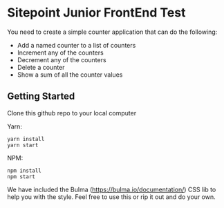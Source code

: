 # Sitepoint Junior FrontEnd Test

You need to create a simple counter application that can do the following:

- Add a named counter to a list of counters
- Increment any of the counters
- Decrement any of the counters
- Delete a counter
- Show a sum of all the counter values

## Getting Started

Clone this github repo to your local computer

Yarn:

```
yarn install
yarn start
```

NPM:

```
npm install
npm start
```

We have included the Bulma (https://bulma.io/documentation/) CSS lib to help you with the style.
Feel free to use this or rip it out and do your own.
